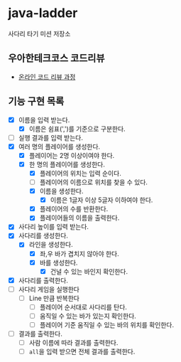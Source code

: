 # java-ladder

사다리 타기 미션 저장소

## 우아한테크코스 코드리뷰

- [온라인 코드 리뷰 과정](https://github.com/woowacourse/woowacourse-docs/blob/master/maincourse/README.md)

## 기능 구현 목록

- [x] 이름을 입력 받는다.
  - [x] 이름은 쉼표(',')를 기준으로 구분한다.
- [ ] 실행 결과를 입력 받는다.
- [x] 여러 명의 플레이어를 생성한다.
  - [x] 플레이어는 2명 이상이여야 한다.
  - [x] 한 명의 플레이어를 생성한다.
    - [x] 플레이어의 위치는 입력 순이다.
    - [ ] 플레이어의 이름으로 위치를 찾을 수 있다.
    - [x] 이름을 생성한다.
      - [x] 이름은 1글자 이상 5글자 이하여야 한다.
    - [x] 플레이어의 수를 반환한다.
    - [x] 플레이어들의 이름을 출력한다.
- [x] 사다리 높이를 입력 받는다.
- [x] 사다리를 생성한다.
  - [x] 라인을 생성한다.
    - [x] 좌,우 바가 겹치지 않아야 한다.
    - [x] 바를 생성한다.
      - [x] 건널 수 있는 바인지 확인한다.
- [x] 사다리를 출력한다.
- [ ] 사다리 게임을 실행한다
  - [ ] Line 만큼 반복한다
    - [ ] 플레이어 순서대로 사다리를 탄다.
    - [ ] 움직일 수 있는 바가 있는지 확인한다.
    - [ ] 플레이어 기준 움직일 수 있는 바의 위치를 확인한다.  
- [ ] 결과를 출력한다.
  - [ ] 사람 이름에 따라 결과를 출력한다.
  - [ ] `all`을 입력 받으면 전체 결과를 출력한다.
